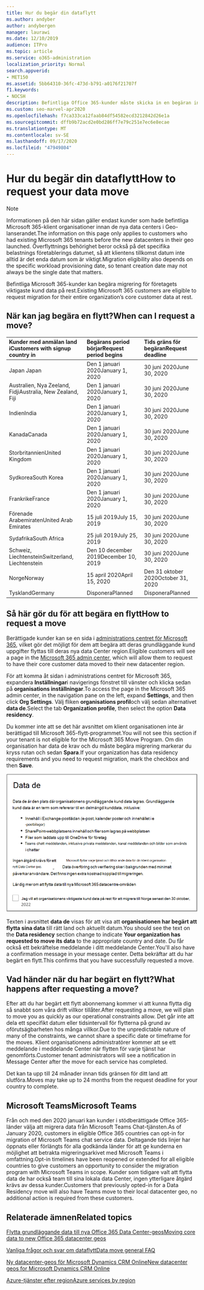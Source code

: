 ```yaml
---
title: Hur du begär din dataflytt
ms.author: andyber
author: andybergen
manager: laurawi
ms.date: 12/10/2019
audience: ITPro
ms.topic: article
ms.service: o365-administration
localization_priority: Normal
search.appverid:
- MET150
ms.assetid: 5bb64310-36fc-473d-b791-a0176f21707f
f1.keywords:
- NOCSH
description: Befintliga Office 365-kunder måste skicka in en begäran innan tids gränsen för sitt land för att deras Microsoft 365 Services-data flyttas till deras nya geo.
ms.custom: seo-marvel-apr2020
ms.openlocfilehash: f7ca333ca12faab84df54582ecd3212842d26e1a
ms.sourcegitcommit: dffb9b72acd2e0bd286ff7e79c251e7ec6e8ecae
ms.translationtype: MT
ms.contentlocale: sv-SE
ms.lasthandoff: 09/17/2020
ms.locfileid: "47949804"
---
```

# <a name="how-to-request-your-data-move"></a><span data-ttu-id="072ee-103">Hur du begär din dataflytt</span><span class="sxs-lookup"><span data-stu-id="072ee-103">How to request your data move</span></span>

> [!NOTE]
> <span data-ttu-id="072ee-104">Informationen på den här sidan gäller endast kunder som hade befintliga Microsoft 365-klient organisationer innan de nya data centers i Geo-lanserandet.</span><span class="sxs-lookup"><span data-stu-id="072ee-104">The information on this page only applies to customers who had existing Microsoft 365 tenants before the new datacenters in their geo launched.</span></span> <span data-ttu-id="072ee-105">Överflyttnings behörighet beror också på det specifika belastnings företablerings datumet, så att klientens tillkomst datum inte alltid är det enda datum som är viktigt.</span><span class="sxs-lookup"><span data-stu-id="072ee-105">Migration eligibility also depends on the specific workload provisioning date, so tenant creation date may not always be the single date that matters.</span></span>
  
<span data-ttu-id="072ee-106">Befintliga Microsoft 365-kunder kan begära migrering för företagets viktigaste kund data på rest.</span><span class="sxs-lookup"><span data-stu-id="072ee-106">Existing Microsoft 365 customers are eligible to request migration for their entire organization’s core customer data at rest.</span></span>  
  
## <a name="when-can-i-request-a-move"></a><span data-ttu-id="072ee-107">När kan jag begära en flytt?</span><span class="sxs-lookup"><span data-stu-id="072ee-107">When can I request a move?</span></span>

|<span data-ttu-id="072ee-108">**Kunder med anmälan land i**</span><span class="sxs-lookup"><span data-stu-id="072ee-108">**Customers with signup country in**</span></span>|<span data-ttu-id="072ee-109">**Begärans period börjar**</span><span class="sxs-lookup"><span data-stu-id="072ee-109">**Request period begins**</span></span>|<span data-ttu-id="072ee-110">**Tids gräns för begäran**</span><span class="sxs-lookup"><span data-stu-id="072ee-110">**Request deadline**</span></span>|
|:-----|:-----|:-----|
|<span data-ttu-id="072ee-111">Japan </span><span class="sxs-lookup"><span data-stu-id="072ee-111">Japan</span></span>  <br/> |<span data-ttu-id="072ee-112">Den 1 januari 2020</span><span class="sxs-lookup"><span data-stu-id="072ee-112">January 1, 2020</span></span>  <br/> |<span data-ttu-id="072ee-113">30 juni 2020</span><span class="sxs-lookup"><span data-stu-id="072ee-113">June 30, 2020</span></span>  <br/> |
|<span data-ttu-id="072ee-114">Australien, Nya Zeeland, Fidji</span><span class="sxs-lookup"><span data-stu-id="072ee-114">Australia, New Zealand, Fiji</span></span>  <br/> |<span data-ttu-id="072ee-115">Den 1 januari 2020</span><span class="sxs-lookup"><span data-stu-id="072ee-115">January 1, 2020</span></span>  <br/> |<span data-ttu-id="072ee-116">30 juni 2020</span><span class="sxs-lookup"><span data-stu-id="072ee-116">June 30, 2020</span></span>  <br/> |
|<span data-ttu-id="072ee-117">Indien</span><span class="sxs-lookup"><span data-stu-id="072ee-117">India</span></span>  <br/> |<span data-ttu-id="072ee-118">Den 1 januari 2020</span><span class="sxs-lookup"><span data-stu-id="072ee-118">January 1, 2020</span></span>  <br/> |<span data-ttu-id="072ee-119">30 juni 2020</span><span class="sxs-lookup"><span data-stu-id="072ee-119">June 30, 2020</span></span>  <br/> |
|<span data-ttu-id="072ee-120">Kanada</span><span class="sxs-lookup"><span data-stu-id="072ee-120">Canada</span></span>  <br/> |<span data-ttu-id="072ee-121">Den 1 januari 2020</span><span class="sxs-lookup"><span data-stu-id="072ee-121">January 1, 2020</span></span>  <br/> |<span data-ttu-id="072ee-122">30 juni 2020</span><span class="sxs-lookup"><span data-stu-id="072ee-122">June 30, 2020</span></span>  <br/> |
|<span data-ttu-id="072ee-123">Storbritannien</span><span class="sxs-lookup"><span data-stu-id="072ee-123">United Kingdom</span></span>  <br/> |<span data-ttu-id="072ee-124">Den 1 januari 2020</span><span class="sxs-lookup"><span data-stu-id="072ee-124">January 1, 2020</span></span>  <br/> |<span data-ttu-id="072ee-125">30 juni 2020</span><span class="sxs-lookup"><span data-stu-id="072ee-125">June 30, 2020</span></span>  <br/> |
|<span data-ttu-id="072ee-126">Sydkorea</span><span class="sxs-lookup"><span data-stu-id="072ee-126">South Korea</span></span>  <br/> |<span data-ttu-id="072ee-127">Den 1 januari 2020</span><span class="sxs-lookup"><span data-stu-id="072ee-127">January 1, 2020</span></span>  <br/> |<span data-ttu-id="072ee-128">30 juni 2020</span><span class="sxs-lookup"><span data-stu-id="072ee-128">June 30, 2020</span></span>  <br/> |
|<span data-ttu-id="072ee-129">Frankrike</span><span class="sxs-lookup"><span data-stu-id="072ee-129">France</span></span>  <br/> |<span data-ttu-id="072ee-130">Den 1 januari 2020</span><span class="sxs-lookup"><span data-stu-id="072ee-130">January 1, 2020</span></span>  <br/> |<span data-ttu-id="072ee-131">30 juni 2020</span><span class="sxs-lookup"><span data-stu-id="072ee-131">June 30, 2020</span></span>  <br/> |
|<span data-ttu-id="072ee-132">Förenade Arabemiraten</span><span class="sxs-lookup"><span data-stu-id="072ee-132">United Arab Emirates</span></span>  <br/> |<span data-ttu-id="072ee-133">15 juli 2019</span><span class="sxs-lookup"><span data-stu-id="072ee-133">July 15, 2019</span></span>  <br/> |<span data-ttu-id="072ee-134">30 juni 2020</span><span class="sxs-lookup"><span data-stu-id="072ee-134">June 30, 2020</span></span>  <br/> |
|<span data-ttu-id="072ee-135">Sydafrika</span><span class="sxs-lookup"><span data-stu-id="072ee-135">South Africa</span></span>  <br/> |<span data-ttu-id="072ee-136">25 juli 2019</span><span class="sxs-lookup"><span data-stu-id="072ee-136">July 25, 2019</span></span>  <br/> |<span data-ttu-id="072ee-137">30 juni 2020</span><span class="sxs-lookup"><span data-stu-id="072ee-137">June 30, 2020</span></span>  <br/> |
|<span data-ttu-id="072ee-138">Schweiz, Liechtenstein</span><span class="sxs-lookup"><span data-stu-id="072ee-138">Switzerland, Liechtenstein</span></span>  <br/> |<span data-ttu-id="072ee-139">Den 10 december 2019</span><span class="sxs-lookup"><span data-stu-id="072ee-139">December 10, 2019</span></span>  <br/> |<span data-ttu-id="072ee-140">30 juni 2020</span><span class="sxs-lookup"><span data-stu-id="072ee-140">June 30, 2020</span></span>  <br/> |
|<span data-ttu-id="072ee-141">Norge</span><span class="sxs-lookup"><span data-stu-id="072ee-141">Norway</span></span>  <br/> |<span data-ttu-id="072ee-142">15 april 2020</span><span class="sxs-lookup"><span data-stu-id="072ee-142">April 15, 2020</span></span>  <br/> |<span data-ttu-id="072ee-143">Den 31 oktober 2020</span><span class="sxs-lookup"><span data-stu-id="072ee-143">October 31, 2020</span></span>  <br/> |
|<span data-ttu-id="072ee-144">Tyskland</span><span class="sxs-lookup"><span data-stu-id="072ee-144">Germany</span></span>  <br/> |<span data-ttu-id="072ee-145">Disponera</span><span class="sxs-lookup"><span data-stu-id="072ee-145">Planned</span></span>  <br/> |<span data-ttu-id="072ee-146">Disponera</span><span class="sxs-lookup"><span data-stu-id="072ee-146">Planned</span></span>  <br/> |

## <a name="how-to-request-a-move"></a><span data-ttu-id="072ee-147">Så här gör du för att begära en flytt</span><span class="sxs-lookup"><span data-stu-id="072ee-147">How to request a move</span></span>

<span data-ttu-id="072ee-148">Berättigade kunder kan se en sida i [administrations centret för Microsoft 365](https://aka.ms/365admin), vilket gör det möjligt för dem att begära att deras grundläggande kund uppgifter flyttas till deras nya data Center region.</span><span class="sxs-lookup"><span data-stu-id="072ee-148">Eligible customers will see a page in the [Microsoft 365 admin center](https://aka.ms/365admin), which will allow them to request to have their core customer data moved to their new datacenter region.</span></span>  
  
<span data-ttu-id="072ee-149">För att komma åt sidan i administrations centret för Microsoft 365, expandera **Inställningar**i navigerings fönstret till vänster och klicka sedan på **organisations inställningar**.</span><span class="sxs-lookup"><span data-stu-id="072ee-149">To access the page in the Microsoft 365 admin center, in the navigation pane on the left, expand **Settings**, and then click **Org Settings**.</span></span>
<span data-ttu-id="072ee-150">Välj fliken **organisations profil**och välj sedan alternativet **data de**.</span><span class="sxs-lookup"><span data-stu-id="072ee-150">Select the tab **Organization profile**, then select the option **Data residency**.</span></span>
  
<span data-ttu-id="072ee-151">Du kommer inte att se det här avsnittet om klient organisationen inte är berättigad till Microsoft 365-flytt-programmet.</span><span class="sxs-lookup"><span data-stu-id="072ee-151">You will not see this section if your tenant is not eligible for the Microsoft 365 Move Program.</span></span>  <span data-ttu-id="072ee-152">Om din organisation har data de krav och du måste begära migrering markerar du kryss rutan och sedan **Spara**.</span><span class="sxs-lookup"><span data-stu-id="072ee-152">If your organization has data residency requirements and you need to request migration, mark the checkbox and then **Save**.</span></span>
  
![Skärmen för att välja Data Center](../media/dataresidencyflyoutae.jpg)
  
<span data-ttu-id="072ee-154">Texten i avsnittet **data de** visas för att visa att **organisationen har begärt att flytta sina data** till rätt land och aktuellt datum.</span><span class="sxs-lookup"><span data-stu-id="072ee-154">You should see the text on the **Data residency** section change to indicate **Your organization has requested to move its data** to the appropriate country and date.</span></span> <span data-ttu-id="072ee-155">Du får också ett bekräftelse meddelande i ditt meddelande Center.</span><span class="sxs-lookup"><span data-stu-id="072ee-155">You'll also have a confirmation message in your message center.</span></span> <span data-ttu-id="072ee-156">Detta bekräftar att du har begärt en flytt.</span><span class="sxs-lookup"><span data-stu-id="072ee-156">This confirms that you have successfully requested a move.</span></span> 


  
## <a name="what-happens-after-requesting-a-move"></a><span data-ttu-id="072ee-157">Vad händer när du har begärt en flytt?</span><span class="sxs-lookup"><span data-stu-id="072ee-157">What happens after requesting a move?</span></span>

<span data-ttu-id="072ee-158">Efter att du har begärt ett flytt abonnemang kommer vi att kunna flytta dig så snabbt som våra drift villkor tillåter.</span><span class="sxs-lookup"><span data-stu-id="072ee-158">After requesting a move, we will plan to move you as quickly as our operational constraints allow.</span></span> <span data-ttu-id="072ee-159">Det går inte att dela ett specifikt datum eller tidsintervall för flytterna på grund av oförutsägbarheten hos många villkor.</span><span class="sxs-lookup"><span data-stu-id="072ee-159">Due to the unpredictable nature of many of the constraints, we cannot share a specific date or timeframe for the moves.</span></span> <span data-ttu-id="072ee-160">Klient organisationens administratörer kommer att se ett meddelande i meddelande Center när flytten för varje tjänst har genomförts.</span><span class="sxs-lookup"><span data-stu-id="072ee-160">Customer tenant administrators will see a notification in Message Center after the move for each service has completed.</span></span>
  
<span data-ttu-id="072ee-161">Det kan ta upp till 24 månader innan tids gränsen för ditt land att slutföra.</span><span class="sxs-lookup"><span data-stu-id="072ee-161">Moves may take up to 24 months from the request deadline for your country to complete.</span></span>
  
## <a name="microsoft-teams"></a><span data-ttu-id="072ee-162">Microsoft Teams</span><span class="sxs-lookup"><span data-stu-id="072ee-162">Microsoft Teams</span></span>

<span data-ttu-id="072ee-163">Från och med den 2020 januari kan kunder i stödberättigade Office 365-länder välja att migrera data från Microsoft Teams Chat-tjänsten.</span><span class="sxs-lookup"><span data-stu-id="072ee-163">As of January 2020, customers in eligible Office 365 countries can opt-in for migration of Microsoft Teams chat service data.</span></span>  <span data-ttu-id="072ee-164">Deltagande tids linjer har öppnats eller förlängts för alla godkända länder för att ge kunderna en möjlighet att betrakta migreringsarkivet med Microsoft Teams i omfattning.</span><span class="sxs-lookup"><span data-stu-id="072ee-164">Opt-in timelines have been reopened or extended for all eligible countries to give customers an opportunity to consider the migration program with Microsoft Teams in scope.</span></span> <span data-ttu-id="072ee-165">Kunder som tidigare valt att flytta data de har också team till sina lokala data Center, ingen ytterligare åtgärd krävs av dessa kunder.</span><span class="sxs-lookup"><span data-stu-id="072ee-165">Customers that previously opted-in for a Data Residency move will also have Teams move to their local datacenter geo, no additional action is required from these customers.</span></span>

## <a name="related-topics"></a><span data-ttu-id="072ee-166">Relaterade ämnen</span><span class="sxs-lookup"><span data-stu-id="072ee-166">Related topics</span></span>

[<span data-ttu-id="072ee-167">Flytta grundläggande data till nya Office 365 Data Center-geos</span><span class="sxs-lookup"><span data-stu-id="072ee-167">Moving core data to new Office 365 datacenter geos</span></span>](moving-data-to-new-datacenter-geos.md)

[<span data-ttu-id="072ee-168">Vanliga frågor och svar om dataflytt</span><span class="sxs-lookup"><span data-stu-id="072ee-168">Data move general FAQ</span></span>](data-move-faq.md)

[<span data-ttu-id="072ee-169">Ny datacenter-geos för Microsoft Dynamics CRM Online</span><span class="sxs-lookup"><span data-stu-id="072ee-169">New datacenter geos for Microsoft Dynamics CRM Online</span></span>](https://go.microsoft.com/fwlink/p/?Linkid=615924)
  
[<span data-ttu-id="072ee-170">Azure-tjänster efter region</span><span class="sxs-lookup"><span data-stu-id="072ee-170">Azure services by region</span></span>](https://azure.microsoft.com/regions/)
  

